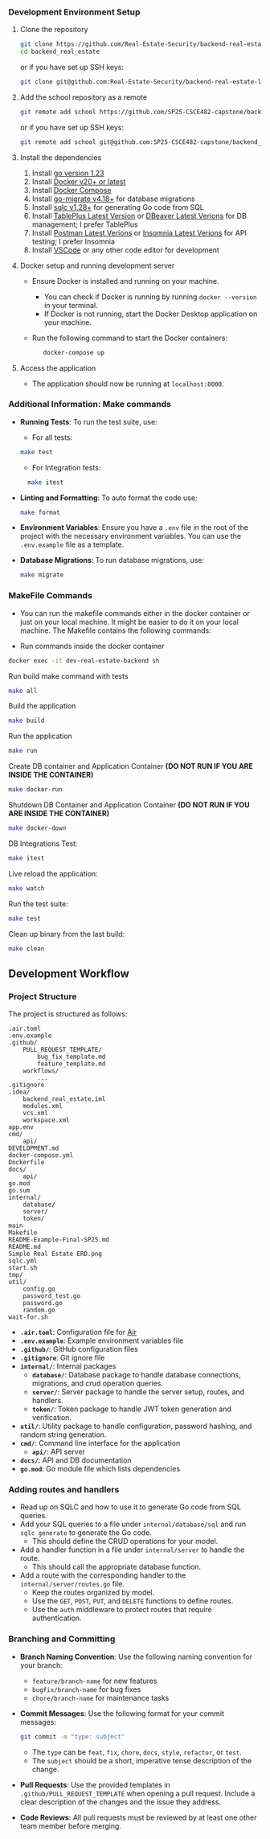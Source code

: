 ### Development Environment Setup

1. Clone the repository

   ```sh
   git clone https://github.com/Real-Estate-Security/backend-real-estate-ledger.git
   cd backend_real_estate
   ```

   or if you have set up SSH keys:

   ```sh
   git clone git@github.com:Real-Estate-Security/backend-real-estate-ledger.git

   ```

2. Add the school repository as a remote

   ```sh
   git remote add school https://github.com/SP25-CSCE482-capstone/backend_main_real_estate_security.git
   ```

   or if you have set up SSH keys:

   ```sh
   git remote add school git@github.com:SP25-CSCE482-capstone/backend_main_real_estate_security.git
   ```

3. Install the dependencies

   1. Install [go version 1.23](https://go.dev/doc/install)
   2. Install [Docker v20+ or latest](https://docs.docker.com/get-started/get-docker/)
   3. Install [Docker Compose](https://docs.docker.com/compose/install/)
   4. Install [go-migrate v4.18+](https://github.com/golang-migrate/migrate/blob/master/cmd/migrate/README.md) for database migrations
   5. Install [sqlc v1.28+](https://docs.sqlc.dev/en/latest/overview/install.html) for generating Go code from SQL
   6. Install [TablePlus Latest Version](https://tableplus.com/download) or [DBeaver Latest Verions](https://dbeaver.io/download/) for DB management; I prefer TablePlus
   7. Install [Postman Latest Verions](https://www.postman.com/downloads/) or [Insomnia Latest Verions](https://insomnia.rest/download) for API testing; I prefer Insomnia
   8. Install [VSCode](https://code.visualstudio.com/) or any other code editor for development

4. Docker setup and running development server

   - Ensure Docker is installed and running on your machine.
     - You can check if Docker is running by running `docker --version` in your terminal.
     - If Docker is not running, start the Docker Desktop application on your machine.
   - Run the following command to start the Docker containers:

     ```sh
        docker-compose up
     ```

5. Access the application
   - The application should now be running at `localhost:8000`.

### Additional Information: Make commands

- **Running Tests**: To run the test suite, use:

  - For all tests:

  ```sh
  make test
  ```

  - For Integration tests:

  ```sh
    make itest
  ```

- **Linting and Formatting**: To auto format the code use:

  ```sh
  make format
  ```

- **Environment Variables**: Ensure you have a `.env` file in the root of the project with the necessary environment variables. You can use the `.env.example` file as a template.

- **Database Migrations**: To run database migrations, use:

  ```sh
  make migrate
  ```

### MakeFile Commands

- You can run the makefile commands either in the docker container or just on your local machine. It might be easier to do it on your local machine. The Makefile contains the following commands:

- Run commands inside the docker container

```bash
docker exec -it dev-real-estate-backend sh
```

Run build make command with tests

```bash
make all
```

Build the application

```bash
make build
```

Run the application

```bash
make run
```

Create DB container and Application Container **(DO NOT RUN IF YOU ARE INSIDE THE CONTAINER)**

```bash
make docker-run
```

Shutdown DB Container and Application Container **(DO NOT RUN IF YOU ARE INSIDE THE CONTAINER)**

```bash
make docker-down
```

DB Integrations Test:

```bash
make itest
```

Live reload the application:

```bash
make watch
```

Run the test suite:

```bash
make test
```

Clean up binary from the last build:

```bash
make clean
```

## Development Workflow

### Project Structure

The project is structured as follows:

```
.air.toml
.env.example
.github/
    PULL_REQUEST_TEMPLATE/
        bug_fix_template.md
        feature_template.md
    workflows/
        ...
.gitignore
.idea/
    backend_real_estate.iml
    modules.xml
    vcs.xml
    workspace.xml
app.env
cmd/
    api/
DEVELOPMENT.md
docker-compose.yml
Dockerfile
docs/
    api/
go.mod
go.sum
internal/
    database/
    server/
    token/
main
Makefile
README-Example-Final-SP25.md
README.md
Simple Real Estate ERD.png
sqlc.yml
start.sh
tmp/
util/
    config.go
    password_test.go
    password.go
    random.go
wait-for.sh
```

- **`.air.toml`**: Configuration file for [Air](https://github.com/air-verse/air)
- **`.env.example`**: Example environment variables file
- **`.github/`**: GitHub configuration files
- **`.gitignore`**: Git ignore file
- **`internal/`**: Internal packages
  - **`database/`**: Database package to handle database connections, migrations, and crud operation queries.
  - **`server/`**: Server package to handle the server setup, routes, and handlers.
  - **`token/`**: Token package to handle JWT token generation and verification.
- **`util/`**: Utility package to handle configuration, password hashing, and random string generation.
- **`cmd/`**: Command line interface for the application
  - **`api/`**: API server
- **`docs/`**: API and DB documentation
- **`go.mod`**: Go module file which lists dependencies

### Adding routes and handlers

- Read up on SQLC and how to use it to generate Go code from SQL queries.
- Add your SQL queries to a file under `internal/database/sql` and run `sqlc generate` to generate the Go code.
  - This should define the CRUD operations for your model.
- Add a handler function in a file under `internal/server` to handle the route.
  - This should call the appropriate database function.
- Add a route with the corresponding handler to the `internal/server/routes.go` file.
  - Keep the routes organized by model.
  - Use the `GET`, `POST`, `PUT`, and `DELETE` functions to define routes.
  - Use the `auth` middleware to protect routes that require authentication.

### Branching and Committing

- **Branch Naming Convention**: Use the following naming convention for your branch:

  - `feature/branch-name` for new features
  - `bugfix/branch-name` for bug fixes
  - `chore/branch-name` for maintenance tasks

- **Commit Messages**: Use the following format for your commit messages:

  ```sh
  git commit -m "type: subject"
  ```

  - The `type` can be `feat`, `fix`, `chore`, `docs`, `style`, `refactor`, or `test`.
  - The `subject` should be a short, imperative tense description of the change.

- **Pull Requests**: Use the provided templates in `.github/PULL_REQUEST_TEMPLATE` when opening a pull request. Include a clear description of the changes and the issue they address.
- **Code Reviews**: All pull requests must be reviewed by at least one other team member before merging.
